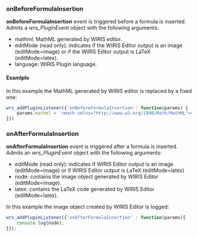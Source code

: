 
### onBeforeFormulaInsertion
**onBeforeFormulaInsertion** event is triggered before a formula is inserted. Admits a *wrs_PluginEvent* object with the following arguments:
* mathml: MathML generated by WIRIS editor.
* editMode (read only): indicates if the WIRIS Editor output is an image (editMode=image) or if the WIRIS Editor output is LaTeX (editMode=latex).
* language: WIRIS Plugin language.

#### Examlple
In this example the MathML generated by WIRIS editor is replaced by a fixed one:
```javascript
wrs_addPluginListener({'onBeforeFormulaInsertion': function(params) {
    params.mathml = '<math xmlns="http://www.w3.org/1998/Math/MathML"><msqrt><mi>x</mi></msqrt></math>'
}})
```
### onAfterFormulaInsertion
**onAfterFormulaInsertion** event is triggered after a formula is inserted. Admits an *wrs_PluginEvent* object with the following arguments:
* editMode (read only): indicates if WIRIS Editor output is an image (editMode=image) or if WIRIS Editor output is LaTeX (editMode=latex)
* node: contains the image object generated by WIRIS Editor (editMode=image).
* latex: contains the LaTeX code generated by WIRIS Editor (editMode=latex).

In this example the image object created by WIRIS Editor is logged:
```javascript
wrs_addPluginListener({'onAfterFormulaInsertion' : function(params){
    console.log(node);
}});
```
